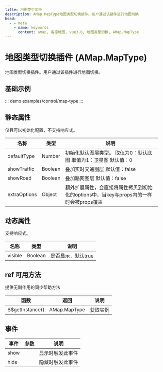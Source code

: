 ```yaml
---
title: 地图类型切换
description: AMap.MapType地图类型切换插件。用户通过该插件进行地图切换
head:
  - - meta
    - name: keywords
      content: amap, 高德地图, vue3.0, 地图类型切换, AMap.MapType
---
```

# 地图类型切换插件 (AMap.MapType)
地图类型切换插件。用户通过该插件进行地图切换。

## 基础示例

::: demo
examples/control/map-type
:::

## 静态属性
仅且可以初始化配置，不支持响应式。

名称 | 类型 | 说明
---|---|---|
defaultType | Number | 初始化默认图层类型。 取值为0：默认底图 取值为1：卫星图 默认值：0
showTraffic  | Boolean | 叠加实时交通图层 默认值：false
showRoad | Boolean | 叠加路网图层 默认值：false
extraOptions | Object | 额外扩展属性，会直接将属性拷贝到初始化的options中，当key与props内的一样时会被props覆盖

## 动态属性

支持响应式。

名称 | 类型 | 说明
---|---|---|
visible | Boolean | 是否显示，默认true


## ref 可用方法
提供无副作用的同步帮助方法

函数 | 返回 | 说明
---|---|---|
$$getInstance() | AMap.MapType | 获取实例


## 事件

事件 | 参数 | 说明
---|---|---|
show | | 显示时触发此事件
hide | | 隐藏时触发此事件
